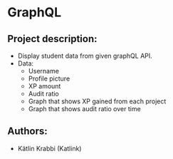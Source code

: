 # GraphQL

## Project description: 
* Display student data from given graphQL API.
* Data:
    * Username
    * Profile picture
    * XP amount
    * Audit ratio
    * Graph that shows XP gained from each project
    * Graph that shows audit ratio over time

## Authors:
* Kätlin Krabbi (Katlink)


